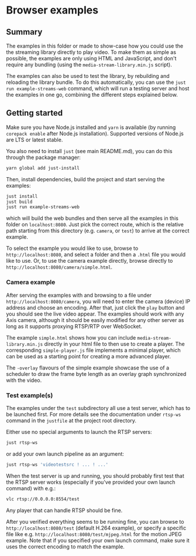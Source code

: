 # Browser examples

## Summary

The examples in this folder or made to show-case how you could use the the
streaming library directly to play video. To make them as simple as possible,
the examples are only using HTML and JavaScript, and don't require any bundling
(using the `media-stream-library.min.js` script).

The examples can also be used to test the library, by rebuilding and reloading
the library bundle. To do this automatically, you can use the `just run
example-streams-web` command, which will run a testing server and host the
examples in one go, combining the different steps explained below.

## Getting started

Make sure you have Node.js installed and `yarn` is available
(by running `corepack enable` after Node.js installation).
Supported versions of Node.js are LTS or latest stable.

You also need to install `just` (see main README.md), you can
do this through the package manager:

```sh
yarn global add just-install
```

Then, install dependencies, build the project and start serving the examples:

```sh
just install
just build
just run example-streams-web
```

which will build the web bundles and then serve all the examples in this
folder on `localhost:8080`. Just pick the correct route, which is the relative
path starting from this directory (e.g. `camera`, or `test`) to arrive at the
correct example.

To select the example you would like to use, browse to `http://localhost:8080`,
and select a folder and then a `.html` file you would like to use. Or, to use
the camera example directly, browse directly to
`http://localhost:8080/camera/simple.html`.

### Camera example

After serving the examples with and browsing to a file under
`http://localhost:8080/camera`, you will need to enter the camera (device) IP
address and choose an encoding. After that, just click the `play` button and
you should see the live video appear. The examples should work with any Axis
camera, although it should be easily modified for any other server as long as
it supports proxying RTSP/RTP over WebSocket.

The example `simple.html` shows how you can include `media-stream-library.min.js`
directly in your html file to then use to create a player.
The corresponding `simple-player.js` file implements a minimal player,
which can be used as a starting point for creating a more advanced player.

The `-overlay` flavours of the simple example showcase the use of a scheduler
to draw the frame byte length as an overlay graph synchronized with the video.

### Test example(s)

The examples under the `test` subdirectory all use a test server, which has to
be launched first. For more details see the documentation under `rtsp-ws`
command in the `justfile` at the project root directory.

Either use no special arguments to launch the RTSP servers:

```sh
just rtsp-ws
```

or add your own launch pipeline as an argument:

```sh
just rtsp-ws 'videotestsrc ! ... ! ...'
```

When the test server is up and running, you should probably first test that the
RTSP server works (especially if you've provided your own launch command) with
e.g.:

```sh
vlc rtsp://0.0.0.0:8554/test
```

Any player that can handle RTSP should be fine.

After you verified everything seems to be running fine, you can browse to
`http://localhost:8080/test` (default H.264 example), or specify a specific
file like e.g. `http://localhost:8080/test/mjpeg.html` for the motion JPEG
example. Note that if you specified your own launch command, make sure it uses
the correct encoding to match the example.
